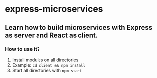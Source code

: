 # express-microservices
Learn how to build microservices with Express as server and React as client.
---
### How to use it?
1. Install modules on all directories
2. Example: `cd client && npm install`
3. Start all directories with `npm start`
